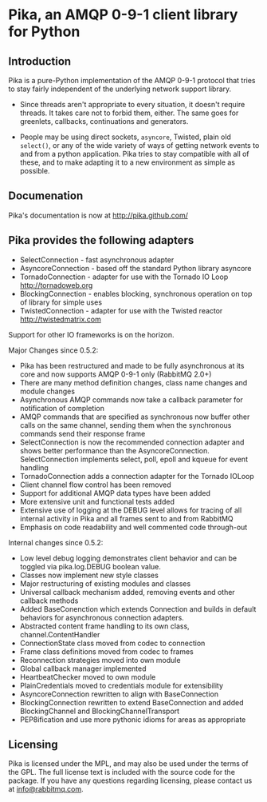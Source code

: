 # Pika, an AMQP 0-9-1 client library for Python

## Introduction

Pika is a pure-Python implementation of the AMQP 0-9-1 protocol that tries
to stay fairly independent of the underlying network support library.

 * Since threads aren't appropriate to every situation, it doesn't
   require threads. It takes care not to forbid them, either. The same
   goes for greenlets, callbacks, continuations and generators.

 * People may be using direct sockets, `asyncore`, Twisted, plain old
   `select()`, or any of the wide variety of ways of getting network
   events to and from a python application. Pika tries to stay
   compatible with all of these, and to make adapting it to a new
   environment as simple as possible.

## Documenation

Pika's documentation is now at http://pika.github.com/

## Pika provides the following adapters

 * SelectConnection   - fast asynchronous adapter
 * AsyncoreConnection - based off the standard Python library asyncore
 * TornadoConnection  - adapter for use with the Tornado IO Loop http://tornadoweb.org
 * BlockingConnection - enables blocking, synchronous operation on top of library for simple uses
 * TwistedConnection  - adapter for use with the Twisted reactor http://twistedmatrix.com

Support for other IO frameworks is on the horizon.

Major Changes since 0.5.2:

 * Pika has been restructured and made to be fully asynchronous at its core and now supports AMQP 0-9-1 only (RabbitMQ 2.0+)
 * There are many method definition changes, class name changes and module changes
 * Asynchronous AMQP commands now take a callback parameter for notification of completion
 * AMQP commands that are specified as synchronous now buffer other calls on the same channel, sending them when the synchronous commands send their response frame
 * SelectConnection is now the recommended connection adapter and shows better performance than the AsyncoreConnection. SelectConnection implements select, poll, epoll and kqueue for event handling
 * TornadoConnection adds a connection adapter for the Tornado IOLoop
 * Client channel flow control has been removed
 * Support for additional AMQP data types have been added
 * More extensive unit and functional tests added
 * Extensive use of logging at the DEBUG level allows for tracing of all internal activity in Pika and all frames sent to and from RabbitMQ
 * Emphasis on code readability and well commented code through-out

Internal changes since 0.5.2:

 * Low level debug logging demonstrates client behavior and can be toggled via
   pika.log.DEBUG boolean value.
 * Classes now implement new style classes
 * Major restructuring of existing modules and classes
 * Universal callback mechanism added, removing events and other callback
   methods
 * Added BaseConenction which extends Connection and builds in default behaviors
   for asynchronous connection adapters.
 * Abstracted content frame handling to its own class, channel.ContentHandler
 * ConnectionState class moved from codec to connection
 * Frame class definitions moved from codec to frames
 * Reconnection strategies moved into own module
 * Global callback manager implemented
 * HeartbeatChecker moved to own module
 * PlainCredentials moved to credentials module for extensibility
 * AsyncoreConnection rewritten to align with BaseConnection
 * BlockingConnection rewritten to extend BaseConnection and added BlockingChannel and BlockingChannelTransport
 * PEP8ification and use more pythonic idioms for areas as appropriate

## Licensing

Pika is licensed under the MPL, and may also be used under the terms
of the GPL. The full license text is included with the source code for
the package. If you have any questions regarding licensing, please
contact us at <info@rabbitmq.com>.
